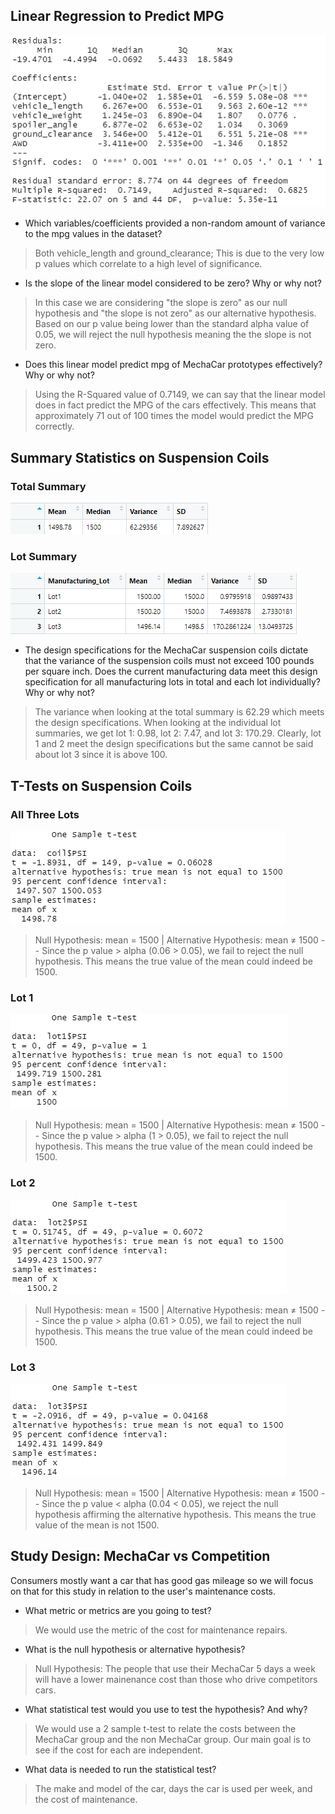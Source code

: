 ## Linear Regression to Predict MPG

![](https://github.com/mooshak21/MechaCar_Statistical_Analysis/blob/main/Resources/D1LinReg.png)

- Which variables/coefficients provided a non-random amount of variance to the mpg values in the dataset?
>Both vehicle_length and ground_clearance; This is due to the very low p values which correlate to a high level of significance. 

- Is the slope of the linear model considered to be zero? Why or why not?
>In this case we are considering "the slope is zero" as our null hypothesis and "the slope is not zero" as our alternative hypothesis. Based on our p value being lower than the standard alpha value of 0.05, we will reject the null hypothesis meaning the the slope is not zero.

- Does this linear model predict mpg of MechaCar prototypes effectively? Why or why not?
>Using the R-Squared value of 0.7149, we can say that the linear model does in fact predict the MPG of the cars effectively. This means that approximately 71 out of 100 times the model would predict the MPG correctly. 

## Summary Statistics on Suspension Coils
### Total Summary
![](https://github.com/mooshak21/MechaCar_Statistical_Analysis/blob/main/Resources/D2TotalSummary.png)  

### Lot Summary
![](https://github.com/mooshak21/MechaCar_Statistical_Analysis/blob/main/Resources/D2LotSummary.png)

- The design specifications for the MechaCar suspension coils dictate that the variance of the suspension coils must not exceed 100 pounds per square inch. Does the current manufacturing data meet this design specification for all manufacturing lots in total and each lot individually? Why or why not?
> The variance when looking at the total summary is 62.29 which meets the design specifications. When looking at the individual lot summaries, we get lot 1: 0.98, lot 2: 7.47, and lot 3: 170.29. Clearly, lot 1 and 2 meet the design specifications but the same cannot be said about lot 3 since it is above 100. 

## T-Tests on Suspension Coils
### All Three Lots
![](https://github.com/mooshak21/MechaCar_Statistical_Analysis/blob/main/Resources/D3Ttest.png)
> Null Hypothesis: mean = 1500 | Alternative Hypothesis: mean ≠ 1500 -- Since the p value > alpha (0.06 > 0.05), we fail to reject the null hypothesis. This means the true value of the mean could indeed be 1500.

### Lot 1
![](https://github.com/mooshak21/MechaCar_Statistical_Analysis/blob/main/Resources/D3Lot1.png)
> Null Hypothesis: mean = 1500 | Alternative Hypothesis: mean ≠ 1500 -- Since the p value > alpha (1 > 0.05), we fail to reject the null hypothesis. This means the true value of the mean could indeed be 1500.

### Lot 2
![](https://github.com/mooshak21/MechaCar_Statistical_Analysis/blob/main/Resources/D3Lot2.png)
> Null Hypothesis: mean = 1500 | Alternative Hypothesis: mean ≠ 1500 -- Since the p value > alpha (0.61 > 0.05), we fail to reject the null hypothesis. This means the true value of the mean could indeed be 1500.

### Lot 3
![](https://github.com/mooshak21/MechaCar_Statistical_Analysis/blob/main/Resources/D3Lot3.png)
> Null Hypothesis: mean = 1500 | Alternative Hypothesis: mean ≠ 1500 -- Since the p value < alpha (0.04 < 0.05), we reject the null hypothesis affirming the alternative hypothesis. This means the true value of the mean is not 1500.

## Study Design: MechaCar vs Competition
Consumers mostly want a car that has good gas mileage so we will focus on that for this study in relation to the user's maintenance costs. 

- What metric or metrics are you going to test?
>We would use the metric of the cost for maintenance repairs.

- What is the null hypothesis or alternative hypothesis?
>Null Hypothesis: The people that use their MechaCar 5 days a week will have a lower mainenance cost than those who drive competitors cars.

- What statistical test would you use to test the hypothesis? And why?
>We would use a 2 sample t-test to relate the costs between the MechaCar group and the non MechaCar group. Our main goal is to see if the cost for each are independent. 

- What data is needed to run the statistical test?
>The make and model of the car, days the car is used per week, and the cost of maintenance.

